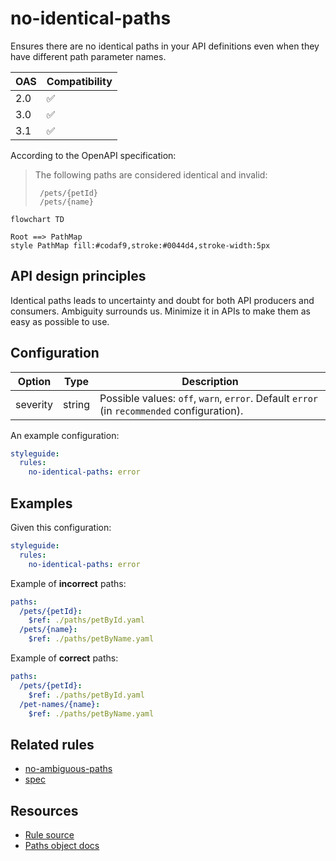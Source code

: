 # no-identical-paths

Ensures there are no identical paths in your API definitions even when they have different path parameter names.

|OAS|Compatibility|
|---|---|
|2.0|✅|
|3.0|✅|
|3.1|✅|

According to the OpenAPI specification:

> The following paths are considered identical and invalid:
>
>      /pets/{petId}
>      /pets/{name}

```mermaid
flowchart TD

Root ==> PathMap
style PathMap fill:#codaf9,stroke:#0044d4,stroke-width:5px
```

## API design principles

Identical paths leads to uncertainty and doubt for both API producers and consumers.
Ambiguity surrounds us.
Minimize it in APIs to make them as easy as possible to use.

## Configuration

|Option|Type|Description|
|---|---|---|
|severity|string|Possible values: `off`, `warn`, `error`. Default `error` (in `recommended` configuration). |

An example configuration:

```yaml
styleguide:
  rules:
    no-identical-paths: error
```

## Examples

Given this configuration:

```yaml
styleguide:
  rules:
    no-identical-paths: error
```


Example of **incorrect** paths:

```yaml
paths:
  /pets/{petId}:
    $ref: ./paths/petById.yaml
  /pets/{name}:
    $ref: ./paths/petByName.yaml
```

Example of **correct** paths:

```yaml
paths:
  /pets/{petId}:
    $ref: ./paths/petById.yaml
  /pet-names/{name}:
    $ref: ./paths/petByName.yaml
```

## Related rules

- [no-ambiguous-paths](./no-ambiguous-paths.md)
- [spec](./spec.md)
## Resources

- [Rule source](https://github.com/Redocly/redocly-cli/blob/master/packages/core/src/rules/common/no-identical-paths.ts)
- [Paths object docs](https://redocly.com/docs/openapi-visual-reference/paths/)
